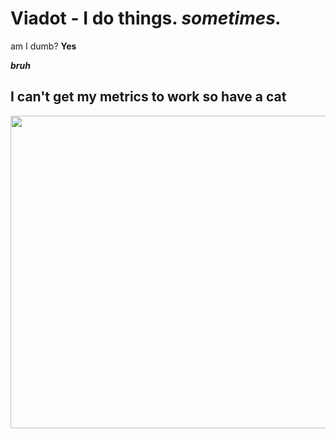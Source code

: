 # Viadot - I do things. *sometimes.*

   am I dumb? **Yes**


 ***bruh***

## I can't get my metrics to work so have a cat
<img src="https://github.com/viadot/viadot/blob/main/photo-1529778873920-4da4926a72c2.jpg?raw=true" height="500" width="666">
